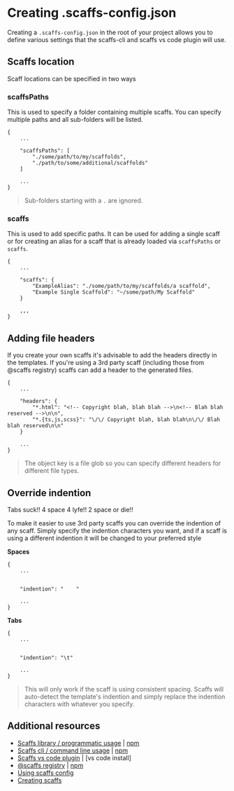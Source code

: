 # Creating .scaffs-config.json

Creating a `.scaffs-config.json` in the root of your project allows you to define various settings that the scaffs-cli and scaffs vs code plugin will use.

## Scaffs location

Scaff locations can be specified in two ways

### scaffsPaths

This is used to specify a folder containing multiple scaffs. You can specify multiple paths and all sub-folders will be listed.

```
{
    ...

    "scaffsPaths": [
        "./some/path/to/my/scaffolds",
        "./path/to/some/additional/scaffolds"
    ]

    ...
}
```

> Sub-folders starting with a `.` are ignored.

### scaffs

This is used to add specific paths. It can be used for adding a single scaff or for creating an alias for a scaff that is already loaded via `scaffsPaths` or `scaffs`.

```
{
    ...

    "scaffs": {
        "ExampleAlias": "./some/path/to/my/scaffolds/a scaffold",
        "Example Single Scaffold": "~/some/path/My Scaffold"
    }

    ,,,
}
```

## Adding file headers

If you create your own scaffs it's advisable to add the headers directly in the templates. If you're using a 3rd party scaff (including those from @scaffs registry) scaffs can add a header to the generated files.


```
{
    ...
    
    "headers": {
        "*.html": "<!-- Copyright blah, blah blah -->\n<!-- Blah blah reserved -->\n\n",
        "*.{ts,js,scss}": "\/\/ Copyright blah, blah blah\n\/\/ Blah blah reserved\n\n"
    }

    ...
}
```

> The object key is a file glob so you can specify different headers for different file types.

## Override indention

Tabs suck!! 4 space 4 lyfe!! 2 space or die!!

To make it easier to use 3rd party scaffs you can override the indention of any scaff. Simply specify the indention characters you want, and if a scaff is using a different indention it will be changed to your preferred style

**Spaces**

```
{
    ...


    "indention": "    "

    ...
}
```

**Tabs**

```
{
    ...


    "indention": "\t"

    ...
}
```

> This will only work if the scaff is using consistent spacing. Scaffs will auto-detect the template's indention and simply replace the indention characters with whatever you specify.

## Additional resources

* [Scaffs library / programmatic usage](https://github.com/itslenny/scaffs) | [npm](https://www.npmjs.com/package/scaffs)
* [Scaffs cli / command line usage](https://github.com/itslenny/scaffs-cli) | [npm](https://www.npmjs.com/package/scaffs-cli)
* [Scaffs vs code plugin](https://github.com/itslenny/scaffs-vscode) | [vs code install]
* [@scaffs registry](https://github.com/itslenny/scaffs-registry) | [npm](https://www.npmjs.com/~scaffs)
* [Using scaffs config](https://github.com/itslenny/scaffs/tree/master/docs/config.md)
* [Creating scaffs](https://github.com/itslenny/scaffs/tree/master/docs/create.md)
